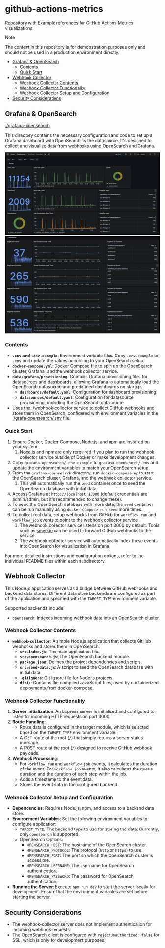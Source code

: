 # github-actions-metrics

Repository with Example references for GitHub Actions Metrics visualizations.

> [!NOTE]
> The content in this repository is for demonstration purposes only and should not be used in a production environment directly.

- [Grafana \& OpenSearch](#grafana--opensearch)
  - [Contents](#contents)
  - [Quick Start](#quick-start)
- [Webhook Collector](#webhook-collector)
  - [Webhook Collector Contents](#webhook-collector-contents)
  - [Webhook Collector Functionality](#webhook-collector-functionality)
  - [Webhook Collector Setup and Configuration](#webhook-collector-setup-and-configuration)
- [Security Considerations](#security-considerations)

## Grafana & OpenSearch

[./grafana-opensearch](./grafana-opensearch)

This directory contains the necessary configuration and code to set up a Grafana dashboard with OpenSearch as the datasource. It's designed to collect and visualize data from webhooks using OpenSearch and Grafana.

![Grafana Dashboard Part 1](./grafana-opensearch/images/workflows-overview-1.png)
![Grafana Dashboard Part 2](./grafana-opensearch/images/workflows-overview-2.png)

### Contents

- **`.env` and `.env.example`**: Environment variable files. Copy `.env.example` to `.env` and update the values according to your OpenSearch setup.
- **`docker-compose.yml`**: Docker Compose file to spin up the OpenSearch cluster, Grafana, and the webhook collector service.
- **`data/grafana/provisioning`**: Contains Grafana provisioning files for datasources and dashboards, allowing Grafana to automatically load the OpenSearch datasource and predefined dashboards on startup.
  - **`dashboards/default.yaml`**: Configuration for dashboard provisioning.
  - **`datasources/default.yaml`**: Configuration for datasource provisioning, including the OpenSearch datasource.
- Uses the [./webhook-collector](./webhook-collector) service to collect GitHub webhooks and store them in OpenSearch, configured with environment variables in the [./grafa-opensearch/.env](./grafana-opensearch/.env) file.

### Quick Start

1. Ensure Docker, Docker Compose, Node.js, and npm are installed on your system.
   1. Node.js and npm are only rerquired if you plan to run the webhook collector service outside of Docker or make development changes.
2. Copy `grafana-opensearch/.env.example` to `grafana-opensearch/.env` and update the environment variables to match your OpenSearch setup.
3. From the `grafana-opensearch` directory, run `docker-compose up` to start the OpenSearch cluster, Grafana, and the webhook collector service.
   1. This will automatically run the `seed` container once to seed the OpenSearch database with initial data.
4. Access Grafana at `http://localhost:13000` (default credentials are admin/admin, but it's recommended to change these).
5. To seed the OpenSearch database with more data, the `seed` container can be run manually using `docker-compose run seed` more times.
6. To collect real data, setup webhooks from GitHub for `workflow_run` and `workflow_job` events to point to the webhook collector service.
   1. The webhook collector service listens on port 3000 by default.  Tools such as [smee.io](https://smee.io/) can be used to forward GitHub webhooks to the service.
   2. The webhook collector service will automatically index these events into OpenSearch for visualization in Grafana.

For more detailed instructions and configuration options, refer to the individual README files within each subdirectory.

## Webhook Collector

This Node.js application serves as a bridge between GitHub webhooks and backend data stores.  Different data store backends are configured as part of the application and specified with the `TARGET_TYPE` environment variable.

Supported backends include:

- `opensearch`: Indexes incoming webhook data into an OpenSearch cluster.

### Webhook Collector Contents

- **`webhook-collector`**: A simple Node.js application that collects GitHub webhooks and stores them in OpenSearch.
  - **`src/index.js`**: The main application file.
  - **`src/opensearch.js`**: The OpenSearch backend module.
  - **`package.json`**: Defines the project dependencies and scripts.
  - **`src/seed-data.js`**: A script to seed the OpenSearch database with initial data.
  - **`.gitignore`**: Git ignore file for Node.js projects.
  - **`dist/`**: Contains the compiled JavaScript files, used by containerized deployments from docker-compose.

### Webhook Collector Functionality

1. **Server Initialization**: An Express server is initialized and configured to listen for incoming HTTP requests on port 3000.
2. **Route Handling**:
   - Route data is configured in the target module, which is selected based on the `TARGET_TYPE` environment variable.
   - A GET route at the root (`/`) that simply returns a server status message.
   - A POST route at the root (`/`) designed to receive GitHub webhook payloads.
3. **Webhook Processing**:
   - For `workflow_run` and `workflow_job` events, it calculates the duration of the event. For `workflow_job` events, it also calculates the queue duration and the duration of each step within the job.
   - Adds a timestamp to the event data.
   - Stores the event data in the configured backend.

### Webhook Collector Setup and Configuration

- **Dependencies**: Requires Node.js, npm, and access to a backend data store.
- **Environment Variables**: Set the following environment variables to configure application:
  - `TARGET_TYPE`: The backend type to use for storing the data. Currently, only `opensearch` is supported.
  - OpenSearch Options:
    - `OPENSEARCH_HOST`: The hostname of the OpenSearch cluster.
    - `OPENSEARCH_PROTOCOL`: The protocol (`http` or `https`) to use.
    - `OPENSEARCH_PORT`: The port on which the OpenSearch cluster is accessible.
    - `OPENSEARCH_USERNAME`: The username for OpenSearch authentication.
    - `OPENSEARCH_PASSWORD`: The password for OpenSearch authentication.
- **Running the Server**: Execute `npm run dev` to start the server locally for development. Ensure that the environment variables are set before starting the server.

## Security Considerations

- The webhook-collector server does not implement authentication for incoming webhook requests.
- The OpenSearch client is configured with `rejectUnauthorized: false` for SSL, which is only for development purposes.
